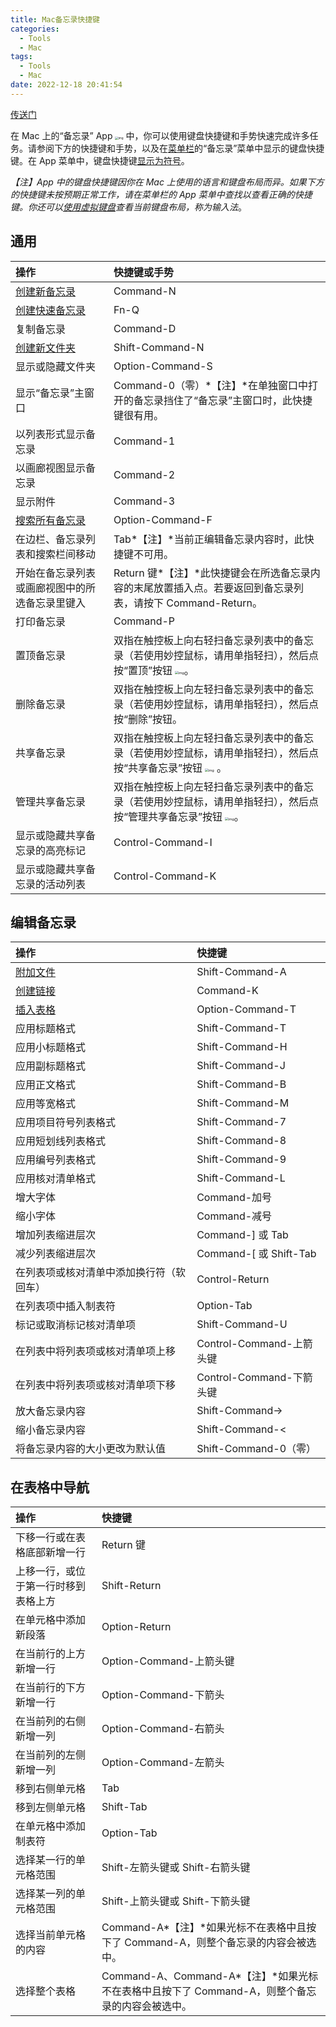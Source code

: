 ```yaml
---
title: Mac备忘录快捷键
categories:
  - Tools
  - Mac
tags:
  - Tools
  - Mac
date: 2022-12-18 20:41:54
---
```


[传送门](https://support.apple.com/zh-cn/guide/notes/apd46c25187e/mac)

在 Mac 上的“备忘录” App <img src="https://help.apple.com/assets/63599A6D01A15536BE52CD0C/63599A7401A15536BE52CD14/zh_CN/c3bda5a343373a897a1b6c805a212dab.png" alt="img" style="zoom: 33%;" /> 中，你可以使用键盘快捷键和手势快速完成许多任务。请参阅下方的快捷键和手势，以及在[菜单栏](https://support.apple.com/zh-cn/guide/notes/aside/glos33eb8abd/4.9/mac/13.0)的“备忘录”菜单中显示的键盘快捷键。在 App 菜单中，键盘快捷键[显示为符号](https://support.apple.com/zh-cn/guide/mac-help/cpmh0011)。

*【注】*App 中的键盘快捷键因你在 Mac 上使用的语言和键盘布局而异。如果下方的快捷键未按预期正常工作，请在菜单栏的 App 菜单中查找以查看正确的快捷键。你还可以[使用虚拟键盘](https://support.apple.com/zh-cn/guide/mac-help/mchlp1015)查看当前键盘布局，称为*输入法*。



## 通用

| 操作                                                         | 快捷键或手势                                                 |
| :----------------------------------------------------------- | :----------------------------------------------------------- |
| [创建新备忘录](https://support.apple.com/zh-cn/guide/notes/not9474646a9/4.9/mac/13.0#apdb30d7ea07) | Command-N                                                    |
| [创建快速备忘录](https://support.apple.com/zh-cn/guide/notes/apdf028f7034/4.9/mac/13.0) | Fn-Q                                                         |
| 复制备忘录                                                   | Command-D                                                    |
| [创建新文件夹](https://support.apple.com/zh-cn/guide/notes/apd558a85438/4.9/mac/13.0#apdd42032ca6) | Shift-Command-N                                              |
| 显示或隐藏文件夹                                             | Option-Command-S                                             |
| 显示“备忘录”主窗口                                           | Command-0（零）*【注】*在单独窗口中打开的备忘录挡住了“备忘录”主窗口时，此快捷键很有用。 |
| 以列表形式显示备忘录                                         | Command-1                                                    |
| 以画廊视图显示备忘录                                         | Command-2                                                    |
| 显示附件                                                     | Command-3                                                    |
| [搜索所有备忘录](https://support.apple.com/zh-cn/guide/notes/not18ab658ed/4.9/mac/13.0) | Option-Command-F                                             |
| 在边栏、备忘录列表和搜索栏间移动                             | Tab*【注】*当前正编辑备忘录内容时，此快捷键不可用。          |
| 开始在备忘录列表或画廊视图中的所选备忘录里键入               | Return 键*【注】*此快捷键会在所选备忘录内容的末尾放置插入点。若要返回到备忘录列表，请按下 Command-Return。 |
| 打印备忘录                                                   | Command-P                                                    |
| 置顶备忘录                                                   | 双指在触控板上向右轻扫备忘录列表中的备忘录（若使用妙控鼠标，请用单指轻扫），然后点按“置顶”按钮 <img src="https://help.apple.com/assets/63599A6D01A15536BE52CD0C/63599A7401A15536BE52CD14/zh_CN/7a62a92d34976220fada0d65fee42188.png" alt="img" style="zoom:33%;" />。 |
| 删除备忘录                                                   | 双指在触控板上向左轻扫备忘录列表中的备忘录（若使用妙控鼠标，请用单指轻扫），然后点按“删除”按钮。 |
| 共享备忘录                                                   | 双指在触控板上向左轻扫备忘录列表中的备忘录（若使用妙控鼠标，请用单指轻扫），然后点按“共享备忘录”按钮 <img src="https://help.apple.com/assets/63599A6D01A15536BE52CD0C/63599A7401A15536BE52CD14/zh_CN/a39435694cd551a1964bee03937c341d.png" alt="img" style="zoom:33%;" /> 。 |
| 管理共享备忘录                                               | 双指在触控板上向左轻扫备忘录列表中的备忘录（若使用妙控鼠标，请用单指轻扫），然后点按“管理共享备忘录”按钮 <img src="https://help.apple.com/assets/63599A6D01A15536BE52CD0C/63599A7401A15536BE52CD14/zh_CN/d60ededd9de9cd548f09a89749246765.png" alt="img" style="zoom:33%;" />。 |
| 显示或隐藏共享备忘录的高亮标记                               | Control-Command-I                                            |
| 显示或隐藏共享备忘录的活动列表                               | Control-Command-K                                            |

## 编辑备忘录

| 操作                                                         | 快捷键                   |
| :----------------------------------------------------------- | :----------------------- |
| [附加文件](https://support.apple.com/zh-cn/guide/notes/not95edd2813/4.9/mac/13.0#apd8f5d211a4e594) | Shift-Command-A          |
| [创建链接](https://support.apple.com/zh-cn/guide/notes/apde615d29c2/4.9/mac/13.0#apd10fc4509d83e4) | Command-K                |
| [插入表格](https://support.apple.com/zh-cn/guide/notes/apd0a136b9cc/4.9/mac/13.0) | Option-Command-T         |
| 应用标题格式                                                 | Shift-Command-T          |
| 应用小标题格式                                               | Shift-Command-H          |
| 应用副标题格式                                               | Shift-Command-J          |
| 应用正文格式                                                 | Shift-Command-B          |
| 应用等宽格式                                                 | Shift-Command-M          |
| 应用项目符号列表格式                                         | Shift-Command-7          |
| 应用短划线列表格式                                           | Shift-Command-8          |
| 应用编号列表格式                                             | Shift-Command-9          |
| 应用核对清单格式                                             | Shift-Command-L          |
| 增大字体                                                     | Command-加号             |
| 缩小字体                                                     | Command-减号             |
| 增加列表缩进层次                                             | Command-] 或 Tab         |
| 减少列表缩进层次                                             | Command-[ 或 Shift-Tab   |
| 在列表项或核对清单中添加换行符（软回车）                     | Control-Return           |
| 在列表项中插入制表符                                         | Option-Tab               |
| 标记或取消标记核对清单项                                     | Shift-Command-U          |
| 在列表中将列表项或核对清单项上移                             | Control-Command-上箭头键 |
| 在列表中将列表项或核对清单项下移                             | Control-Command-下箭头键 |
| 放大备忘录内容                                               | Shift-Command->          |
| 缩小备忘录内容                                               | Shift-Command-<          |
| 将备忘录内容的大小更改为默认值                               | Shift-Command-0（零）    |

## 在表格中导航

| 操作                                 | 快捷键                                                       |
| :----------------------------------- | :----------------------------------------------------------- |
| 下移一行或在表格底部新增一行         | Return 键                                                    |
| 上移一行，或位于第一行时移到表格上方 | Shift-Return                                                 |
| 在单元格中添加新段落                 | Option-Return                                                |
| 在当前行的上方新增一行               | Option-Command-上箭头键                                      |
| 在当前行的下方新增一行               | Option-Command-下箭头                                        |
| 在当前列的右侧新增一列               | Option-Command-右箭头                                        |
| 在当前列的左侧新增一列               | Option-Command-左箭头                                        |
| 移到右侧单元格                       | Tab                                                          |
| 移到左侧单元格                       | Shift-Tab                                                    |
| 在单元格中添加制表符                 | Option-Tab                                                   |
| 选择某一行的单元格范围               | Shift-左箭头键或 Shift-右箭头键                              |
| 选择某一列的单元格范围               | Shift-上箭头键或 Shift-下箭头键                              |
| 选择当前单元格的内容                 | Command-A*【注】*如果光标不在表格中且按下了 Command-A，则整个备忘录的内容会被选中。 |
| 选择整个表格                         | Command-A、Command-A*【注】*如果光标不在表格中且按下了 Command-A，则整个备忘录的内容会被选中。 |
